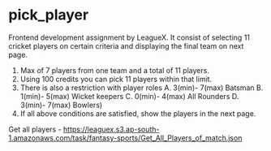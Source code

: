 # pick_player
Frontend development assignment by LeagueX. It consist of selecting 11 cricket players on certain criteria and displaying the final team on next page.

1. Max of 7 players from one team and a total of 11 players.
2. Using 100 credits you can pick 11 players within that limit.
3. There is also a restriction with player roles
  A. 3(min)- 7(max) Batsman
  B. 1(min)- 5(max) Wicket keepers
  C. 0(min)- 4(max) All Rounders
  D. 3(min)- 7(max) Bowlers)
4. If all above conditions are satisfied, show the players in the next page.

Get all players - https://leaguex.s3.ap-south-1.amazonaws.com/task/fantasy-sports/Get_All_Players_of_match.json
